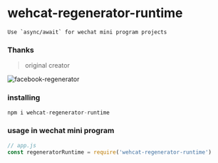 # wehcat-regenerator-runtime
    Use `async/await` for wechat mini program projects

### Thanks

> original creator

![facebook-regenerator](https://github.com/facebook/regenerator)

### installing

```js
npm i wehcat-regenerator-runtime
```

### usage in wechat mini program

```js
// app.js 
const regeneratorRuntime = require('wehcat-regenerator-runtime')
```

